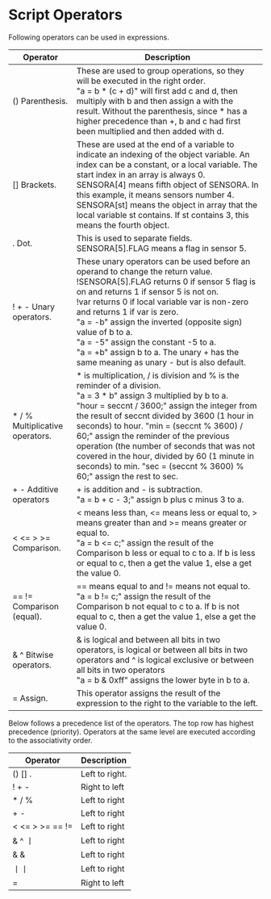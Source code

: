 # Script Operators

Following operators can be used in expressions.

| Operator                         | Description                                                                                                                                                                                                                                                                                                                                                                                                                                                                           |
| -------------------------------- | ------------------------------------------------------------------------------------------------------------------------------------------------------------------------------------------------------------------------------------------------------------------------------------------------------------------------------------------------------------------------------------------------------------------------------------------------------------------------------------- |
| () Parenthesis.                  | These are used to group operations, so they will be executed in the right order.<br>&quot;a = b \* (c + d)&quot; will first add c and d, then multiply with b and then assign a with the result. Without the parenthesis, since \* has a higher precedence than +, b and c had first been multiplied and then added with d.                                                                                                                                                           |
| [] Brackets.                     | These are used at the end of a variable to indicate an indexing of the object variable. An index can be a constant, or a local variable. The start index in an array is always 0.<br>SENSORA[4] means fifth object of SENSORA. In this example, it means sensors number 4.<br>SENSORA[st] means the object in array that the local variable st contains. If st contains 3, this means the fourth object.                                                                              |
| . Dot.                           | This is used to separate fields.<br>SENSORA[5].FLAG means a flag in sensor 5.                                                                                                                                                                                                                                                                                                                                                                                                         |
| ! + - Unary operators.           | These unary operators can be used before an operand to change the return value.<br> !SENSORA[5].FLAG returns 0 if sensor 5 flag is on and returns 1 if sensor 5 is not on.<br> !var returns 0 if local variable var is non-zero and returns 1 if var is zero.<br> "a = -b" assign the inverted (opposite sign) value of b to a. <br>"a = -5" assign the constant -5 to a.<br>"a = +b" assign b to a. The unary + has the same meaning as unary - but is also default.                 |
| \* / % Multiplicative operators. | \* is multiplication, / is division and % is the reminder of a division. <br>"a = 3 \* b" assign 3 multiplied by b to a. <br>"hour = seccnt / 3600;" assign the integer from the result of seccnt divided by 3600 (1 hour in seconds) to hour. "min = (seccnt % 3600) / 60;" assign the reminder of the previous operation (the number of seconds that was not covered in the hour, divided by 60 (1 minute in seconds) to min. "sec = (seccnt % 3600) % 60;" assign the rest to sec. |
| + - Additive operators           | + is addition and - is subtraction.<br>"a = b + c - 3;" assign b plus c minus 3 to a.                                                                                                                                                                                                                                                                                                                                                                                                 |
| < <= > >= Comparison.            | < means less than, <= means less or equal to, > means greater than and >= means greater or equal to.<br>"a = b <= c;" assign the result of the Comparison b less or equal to c to a. If b is less or equal to c, then a get the value 1, else a get the value 0.                                                                                                                                                                                                                      |
| == != Comparison (equal).        | == means equal to and != means not equal to. <br>"a = b != c;" assign the result of the Comparison b not equal to c to a. If b is not equal to c, then a get the value 1, else a get the value 0.                                                                                                                                                                                                                                                                                     |
| & ^ Bitwise operators.           | & is logical and between all bits in two operators, is logical or between all bits in two operators and ^ is logical exclusive or between all bits in two operators<br>"a = b & 0xff" assigns the lower byte in b to a.                                                                                                                                                                                                                                                               |
| = Assign.                        | This operator assigns the result of the expression to the right to the variable to the left.                                                                                                                                                                                                                                                                                                                                                                                          |

Below follows a precedence list of the operators. The top row has highest precedence (priority). Operators at the same level are executed according to the associativity order.

| Operator        | Description    |
| --------------- | -------------- |
| () [] .         | Left to right. |
| ! + -           | Right to left  |
| \* / %          | Left to right  |
| + -             | Left to right  |
| < <= > >= == != | Left to right  |
| & ^ 丨          | Left to right  |
| & &             | Left to right  |
| 丨丨            | Left to right  |
| =               | Right to left  |
